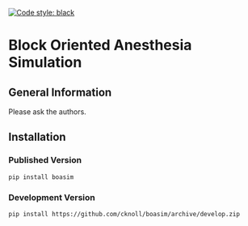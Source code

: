 [![Code style: black](https://img.shields.io/badge/code%20style-black-000000.svg)](https://github.com/psf/black)

# Block Oriented Anesthesia Simulation

## General Information

Please ask the authors.

## Installation

### Published Version

`pip install boasim`

### Development Version

`pip install https://github.com/cknoll/boasim/archive/develop.zip`